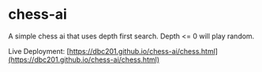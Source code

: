 # chess-ai

A simple chess ai that uses depth first search. Depth <= 0 will play random.

Live Deployment: [https://dbc201.github.io/chess-ai/chess.html](https://dbc201.github.io/chess-ai/chess.html)
